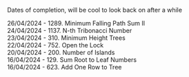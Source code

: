 Dates of completion, will be cool to look back on after a while

26/04/2024 - 1289. Minimum Falling Path Sum II <br/>
24/04/2024 - 1137. N-th Tribonacci Number <br/>
23/04/2024 - 310. Minimum Height Trees<br/>
22/04/2024 - 752. Open the Lock<br/>
20/04/2024 - 200. Number of Islands<br/>
16/04/2024 - 129. Sum Root to Leaf Numbers<br/>
16/04/2024 - 623. Add One Row to Tree<br/>



